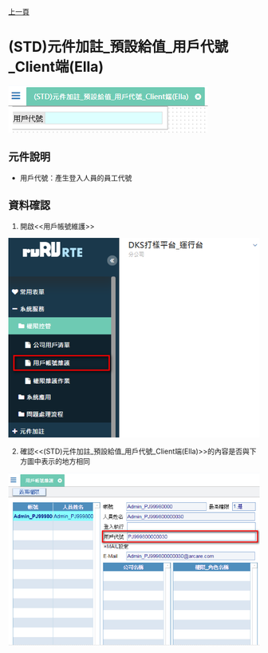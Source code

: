 [上一頁]({back})
# (STD)元件加註_預設給值_用戶代號_Client端(Ella)
![](attachment/FX999500001853.png)
## 元件說明
* 用戶代號：產生登入人員的員工代號
## 資料確認
1. 開啟<<用戶帳號維護>>

![](attachment/FX999500001853-1.png)

2. 確認<<(STD)元件加註_預設給值_用戶代號_Client端(Ella)>>的內容是否與下方圖中表示的地方相同

![](attachment/FX999500001853-2.png)